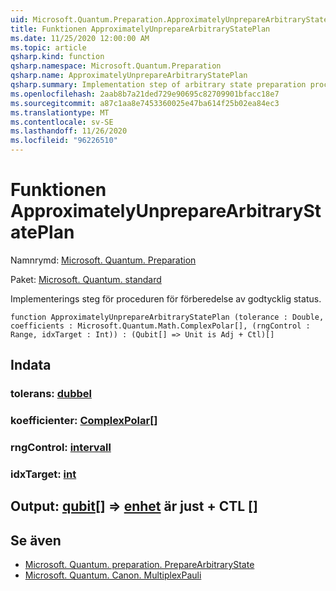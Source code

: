 ```yaml
---
uid: Microsoft.Quantum.Preparation.ApproximatelyUnprepareArbitraryStatePlan
title: Funktionen ApproximatelyUnprepareArbitraryStatePlan
ms.date: 11/25/2020 12:00:00 AM
ms.topic: article
qsharp.kind: function
qsharp.namespace: Microsoft.Quantum.Preparation
qsharp.name: ApproximatelyUnprepareArbitraryStatePlan
qsharp.summary: Implementation step of arbitrary state preparation procedure.
ms.openlocfilehash: 2aab8b7a21ded729e90695c82709901bfacc18e7
ms.sourcegitcommit: a87c1aa8e7453360025e47ba614f25b02ea84ec3
ms.translationtype: MT
ms.contentlocale: sv-SE
ms.lasthandoff: 11/26/2020
ms.locfileid: "96226510"
---
```

# <a name="approximatelyunpreparearbitrarystateplan-function"></a>Funktionen ApproximatelyUnprepareArbitraryStatePlan

Namnrymd: [Microsoft. Quantum. Preparation](xref:Microsoft.Quantum.Preparation)

Paket: [Microsoft. Quantum. standard](https://nuget.org/packages/Microsoft.Quantum.Standard)


Implementerings steg för proceduren för förberedelse av godtycklig status.

```qsharp
function ApproximatelyUnprepareArbitraryStatePlan (tolerance : Double, coefficients : Microsoft.Quantum.Math.ComplexPolar[], (rngControl : Range, idxTarget : Int)) : (Qubit[] => Unit is Adj + Ctl)[]
```


## <a name="input"></a>Indata

### <a name="tolerance--double"></a>tolerans: [dubbel](xref:microsoft.quantum.lang-ref.double)




### <a name="coefficients--complexpolar"></a>koefficienter: [ComplexPolar](xref:Microsoft.Quantum.Math.ComplexPolar)[]




### <a name="rngcontrol--range"></a>rngControl: [intervall](xref:microsoft.quantum.lang-ref.range)




### <a name="idxtarget--int"></a>idxTarget: [int](xref:microsoft.quantum.lang-ref.int)





## <a name="output--qubit--unit--is-adj--ctl"></a>Output: [qubit](xref:microsoft.quantum.lang-ref.qubit)[] => [enhet](xref:microsoft.quantum.lang-ref.unit)  är just + CTL []



## <a name="see-also"></a>Se även

- [Microsoft. Quantum. preparation. PrepareArbitraryState](xref:Microsoft.Quantum.Preparation.PrepareArbitraryState)
- [Microsoft. Quantum. Canon. MultiplexPauli](xref:Microsoft.Quantum.Canon.MultiplexPauli)